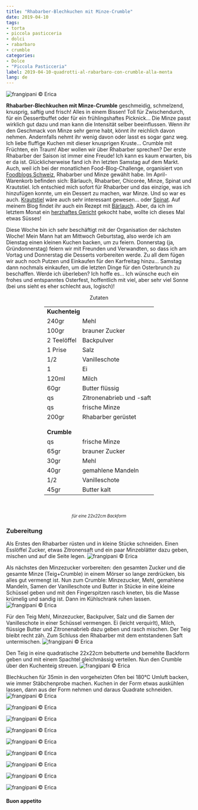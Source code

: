 ```yaml
---
title: "Rhabarber-Blechkuchen mit Minze-Crumble"
date: 2019-04-10
tags:
- torta
- piccola pasticceria
- dolci
- rabarbaro
- crumble
categories:
- Dolce
- "Piccola Pasticceria"
label: 2019-04-10-quadrotti-al-rabarbaro-con-crumble-alla-menta
lang: de
---
```

![](../2019-04-10-quadrotti-al-rabarbaro-con-crumble-alla-menta/header.jpeg "frangipani © Erica")

**Rhabarber-Blechkuchen mit Minze-Crumble** geschmeidig, schmelzend, knusprig, saftig und frisch! Alles in einem Bissen! Toll für Zwischendurch, für ein Dessertbuffet oder für ein frühlingshaftes Picknick... Die Minze passt wirklich gut dazu und man kann die Intensität selber beeinflussen. Wenn ihr den Geschmack von Minze sehr gerne habt, könnt ihr reichlich davon nehmen. Andernfalls nehmt ihr wenig davon oder lasst es sogar ganz weg. Ich liebe fluffige Kuchen mit dieser knusprigen Kruste... Crumble mit Früchten, ein Traum! Aber wollen wir über Rhabarber sprechen? Der erste Rhabarber der Saison ist immer eine Freude! Ich kann es kaum erwarten, bis er da ist. Glücklicherweise fand ich ihn letzten Samstag auf dem Markt. Auch, weil ich bei der monatlichen Food-Blog-Challenge, organisiert von <a href="https://www.foodblogs-schweiz.ch" target="_blank">Foodblogs Schweiz</a>, Rhabarber und Minze gewählt habe. Im April-Warenkorb befinden sich: Bärlauch, Rhabarber, Chicorée, Minze, Spinat und Krautstiel. Ich entschied mich sofort für Rhabarber und das einzige, was ich hinzufügen konnte, um ein Dessert zu machen, war Minze. Und so war es auch. <a href="https://frangipani.raiano.ch/2016-09-26-pan-brioche-farcito-de/" target="_blank">Krautstiel</a> wäre auch sehr interessant gewesen... oder <a href="https://frangipani.raiano.ch/2016-02-05-polpettone-di-pane-ripieno-con-spinaci-e-mozzarella/" target="_blank">Spinat</a>. Auf meinem Blog findet ihr auch ein Rezept mit <a href="https://frangipani.raiano.ch/2015-04-05-agnellino-di-pane-ai-tre-pesti/" target="_blank">Bärlauch</a>. Aber, da ich im letztem Monat ein <a href="https://frangipani.raiano.ch/2019-03-18-muffin-salati-alle-carote-vegani-con-insalata-di-spinaci-mele-nocciole-de/" target="_blank">herzhaftes Gericht</a> gekocht habe, wollte ich dieses Mal etwas Süsses!

Diese Woche bin ich sehr beschäftigt mit der Organisation der nächsten Woche! Mein Mann hat am Mittwoch Geburtstag, also werde ich am Dienstag einen kleinen Kuchen backen, um zu feiern. Donnerstag (ja, Gründonnerstag) feiern wir mit Freunden und Verwandten, so dass ich am Vortag und Donnerstag die Desserts vorbereiten werde. Zu all dem fügen wir auch noch Putzen und Einkaufen für den Karfreitag hinzu... Samstag dann nochmals einkaufen, um die letzten Dinge für den Osterbrunch zu beschaffen. Werde ich überleben? Ich hoffe es... Ich wünsche euch ein frohes und entspanntes Osterfest, hoffentlich mit viel, aber sehr viel Sonne (bei uns sieht es eher schlecht aus, logisch)!

<div id="wrapper" style="text-align: center">
  <div id="yourdiv" style="display: inline-block;">
    <div class="ingredients" itemscope itemtype="http://schema.org/Recipe">
      <span itemprop="name" style="display:none;">Rhabarber-Blechkuchen mit Minze-Crumble</span>
      <span itemprop="recipeCategory" style="display:none;">Süsses</span>
      <img itemprop="image" style="display:none;" class="ignore-gallery-item" src="../2019-04-10-quadrotti-al-rabarbaro-con-crumble-alla-menta/header.jpeg"/>
      <span itemprop="author" style="display:none;">Erica Raiano</span>
      <span itemprop="description" style="display:none;">Rhabarber-Blechkuchen mit Minze-Crumble geschmeidig, schmelzend, knusprig, saftig und frisch! Alles in einem Bissen!</span>
      <div class="ingredients-title">Zutaten</div>
      <table>
        <tbody>
          <tr>          
            <td colspan="2"><b>Kuchenteig</b></td>
          </tr>      
          <tr itemprop="recipeIngredient">
            <td>240gr</td>
            <td>Mehl</td>
          </tr>
          <tr itemprop="recipeIngredient">
            <td>100gr</td>
            <td>brauner Zucker</td>
          </tr>
          <tr itemprop="recipeIngredient">
            <td>2 Teelöffel</td>
            <td>Backpulver</td>
          </tr>
          <tr itemprop="recipeIngredient">
            <td>1 Prise</td>
            <td>Salz</td>
          </tr>
          <tr itemprop="recipeIngredient">
            <td>1/2</td>
            <td>Vanilleschote</td>
          </tr>
          <tr itemprop="recipeIngredient">
            <td>1</td>
            <td>Ei</td>
          </tr>
          <tr itemprop="recipeIngredient">
            <td>120ml</td>
            <td>Milch</td>
          </tr>
          <tr itemprop="recipeIngredient">
            <td>60gr</td>
            <td>Butter flüssig</td>
          </tr>
          <tr itemprop="recipeIngredient">
            <td>qs</td>
            <td>Zitronenabrieb und -saft</td>
          </tr>
          <tr itemprop="recipeIngredient">
            <td>qs</td>
            <td>frische Minze</td>
          </tr>
          <tr itemprop="recipeIngredient">
            <td>200gr</td>
            <td>Rhabarber gerüstet</td>
          </tr>
          <tr style="height: 15px;"></tr>
          <tr>          
            <td colspan="2"><b>Crumble</b></td>
          </tr>      
          <tr itemprop="recipeIngredient">
            <td>qs</td>
            <td>frische Minze</td>
          </tr>
          <tr itemprop="recipeIngredient">
            <td>65gr</td>
            <td>brauner Zucker</td>
          </tr>
          <tr itemprop="recipeIngredient">
            <td>30gr</td>
            <td>Mehl</td>
          </tr>
          <tr itemprop="recipeIngredient">
            <td>40gr</td>
            <td>gemahlene Mandeln</td>
          </tr>
          <tr itemprop="recipeIngredient">
            <td>1/2</td>
            <td>Vanilleschote</td>
          </tr>
          <tr itemprop="recipeIngredient">
            <td>45gr</td>
            <td>Butter kalt</td>
          </tr>
        </tbody>
      </table>
      <br></br>
      <i class="pull-right" style="font-size: 80%;">für eine 22x22cm Backform</i>
    </div>
  </div>
</div>


<h3>
  <font color="grey">
    <i class="fa-solid fa-gears"></i>
  </font> Zubereitung
</h3>

Als Erstes den Rhabarber rüsten und in kleine Stücke schneiden. Einen Esslöffel Zucker, etwas Zitronensaft und ein paar Minzeblätter dazu geben, mischen und auf die Seite legen.
![](../2019-04-10-quadrotti-al-rabarbaro-con-crumble-alla-menta/rabarbaro.jpeg "frangipani © Erica")

Als nächstes den Minzezucker vorbereiten: den gesamten Zucker und die gesamte Minze (Teig+Crumble) in einem Mörser so lange zerdrücken, bis alles gut vermengt ist. Nun zum Crumble: Minzezucker, Mehl, gemahlene Mandeln, Samen der Vanilleschote und Butter in Stücke in eine kleine Schüssel geben und mit den Fingerspitzen rasch kneten, bis die Masse krümelig und sandig ist. Dann im Kühlschrank ruhen lassen.
![](../2019-04-10-quadrotti-al-rabarbaro-con-crumble-alla-menta/crumble.jpeg "frangipani © Erica")

Für den Teig Mehl, Minzezucker, Backpulver, Salz und die Samen der Vanilleschote in einer Schüssel vermengen. Ei (leicht verquirlt), Milch, flüssige Butter und Zitronenabrieb dazu geben und rasch mischen. Der Teig bleibt recht zäh. Zum Schluss den Rhabarber mit dem entstandenen Saft untermischen.
![](../2019-04-10-quadrotti-al-rabarbaro-con-crumble-alla-menta/impasto.jpeg "frangipani © Erica")

Den Teig in eine quadratische 22x22cm bebutterte und bemehlte Backform geben und mit einem Spachtel gleichmässig verteilen. Nun den Crumble über den Kuchenteig streuen. 
![](../2019-04-10-quadrotti-al-rabarbaro-con-crumble-alla-menta/teglia.jpeg "frangipani © Erica")

Blechkuchen für 35min in den vorgeheizten Ofen bei 180°C Umluft backen, wie immer Stäbchenprobe machen. Kuchen in der Form etwas auskühlen lassen, dann aus der Form nehmen und daraus Quadrate schneiden.
![](../2019-04-10-quadrotti-al-rabarbaro-con-crumble-alla-menta/risultato1.jpeg "frangipani © Erica")

![](../2019-04-10-quadrotti-al-rabarbaro-con-crumble-alla-menta/risultato2.jpeg "frangipani © Erica")

![](../2019-04-10-quadrotti-al-rabarbaro-con-crumble-alla-menta/risultato3.jpeg "frangipani © Erica")

![](../2019-04-10-quadrotti-al-rabarbaro-con-crumble-alla-menta/risultato4.jpeg "frangipani © Erica")

![](../2019-04-10-quadrotti-al-rabarbaro-con-crumble-alla-menta/risultato15.jpeg "frangipani © Erica")

![](../2019-04-10-quadrotti-al-rabarbaro-con-crumble-alla-menta/risultato6.jpeg "frangipani © Erica")

![](../2019-04-10-quadrotti-al-rabarbaro-con-crumble-alla-menta/risultato7.jpeg "frangipani © Erica")

![](../2019-04-10-quadrotti-al-rabarbaro-con-crumble-alla-menta/risultato8.jpeg "frangipani © Erica")

![](../2019-04-10-quadrotti-al-rabarbaro-con-crumble-alla-menta/risultato9.jpeg "frangipani © Erica")

<h4>Buon appetito
  <font color="red">
    <i class="fa-regular fa-face-smile"></i>
  </font>
</h4>